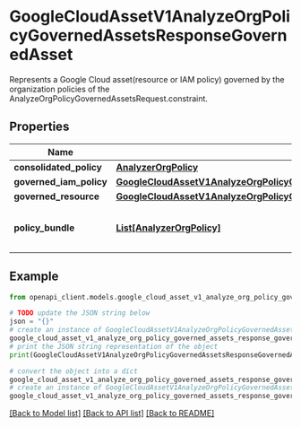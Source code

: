 # GoogleCloudAssetV1AnalyzeOrgPolicyGovernedAssetsResponseGovernedAsset

Represents a Google Cloud asset(resource or IAM policy) governed by the organization policies of the AnalyzeOrgPolicyGovernedAssetsRequest.constraint.

## Properties

Name | Type | Description | Notes
------------ | ------------- | ------------- | -------------
**consolidated_policy** | [**AnalyzerOrgPolicy**](AnalyzerOrgPolicy.md) |  | [optional] 
**governed_iam_policy** | [**GoogleCloudAssetV1AnalyzeOrgPolicyGovernedAssetsResponseGovernedIamPolicy**](GoogleCloudAssetV1AnalyzeOrgPolicyGovernedAssetsResponseGovernedIamPolicy.md) |  | [optional] 
**governed_resource** | [**GoogleCloudAssetV1AnalyzeOrgPolicyGovernedAssetsResponseGovernedResource**](GoogleCloudAssetV1AnalyzeOrgPolicyGovernedAssetsResponseGovernedResource.md) |  | [optional] 
**policy_bundle** | [**List[AnalyzerOrgPolicy]**](AnalyzerOrgPolicy.md) | The ordered list of all organization policies from the AnalyzeOrgPoliciesResponse.OrgPolicyResult.consolidated_policy.attached_resource to the scope specified in the request. If the constraint is defined with default policy, it will also appear in the list. | [optional] 

## Example

```python
from openapi_client.models.google_cloud_asset_v1_analyze_org_policy_governed_assets_response_governed_asset import GoogleCloudAssetV1AnalyzeOrgPolicyGovernedAssetsResponseGovernedAsset

# TODO update the JSON string below
json = "{}"
# create an instance of GoogleCloudAssetV1AnalyzeOrgPolicyGovernedAssetsResponseGovernedAsset from a JSON string
google_cloud_asset_v1_analyze_org_policy_governed_assets_response_governed_asset_instance = GoogleCloudAssetV1AnalyzeOrgPolicyGovernedAssetsResponseGovernedAsset.from_json(json)
# print the JSON string representation of the object
print(GoogleCloudAssetV1AnalyzeOrgPolicyGovernedAssetsResponseGovernedAsset.to_json())

# convert the object into a dict
google_cloud_asset_v1_analyze_org_policy_governed_assets_response_governed_asset_dict = google_cloud_asset_v1_analyze_org_policy_governed_assets_response_governed_asset_instance.to_dict()
# create an instance of GoogleCloudAssetV1AnalyzeOrgPolicyGovernedAssetsResponseGovernedAsset from a dict
google_cloud_asset_v1_analyze_org_policy_governed_assets_response_governed_asset_from_dict = GoogleCloudAssetV1AnalyzeOrgPolicyGovernedAssetsResponseGovernedAsset.from_dict(google_cloud_asset_v1_analyze_org_policy_governed_assets_response_governed_asset_dict)
```
[[Back to Model list]](../README.md#documentation-for-models) [[Back to API list]](../README.md#documentation-for-api-endpoints) [[Back to README]](../README.md)



